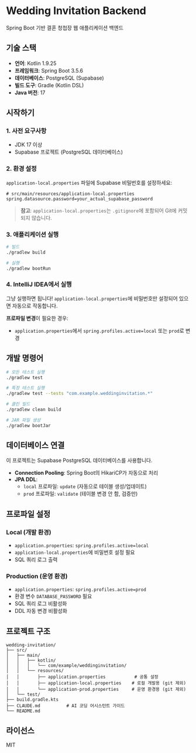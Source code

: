 # Wedding Invitation Backend

Spring Boot 기반 결혼 청첩장 웹 애플리케이션 백엔드

## 기술 스택

- **언어**: Kotlin 1.9.25
- **프레임워크**: Spring Boot 3.5.6
- **데이터베이스**: PostgreSQL (Supabase)
- **빌드 도구**: Gradle (Kotlin DSL)
- **Java 버전**: 17

## 시작하기

### 1. 사전 요구사항

- JDK 17 이상
- Supabase 프로젝트 (PostgreSQL 데이터베이스)

### 2. 환경 설정

`application-local.properties` 파일에 Supabase 비밀번호를 설정하세요:

```properties
# src/main/resources/application-local.properties
spring.datasource.password=your_actual_supabase_password
```

> **참고**: `application-local.properties`는 `.gitignore`에 포함되어 Git에 커밋되지 않습니다.

### 3. 애플리케이션 실행

```bash
# 빌드
./gradlew build

# 실행
./gradlew bootRun
```

### 4. IntelliJ IDEA에서 실행

그냥 실행하면 됩니다! `application-local.properties`에 비밀번호만 설정되어 있으면 자동으로 작동합니다.

**프로파일 변경**이 필요한 경우:
- `application.properties`에서 `spring.profiles.active=local` 또는 `prod`로 변경

## 개발 명령어

```bash
# 모든 테스트 실행
./gradlew test

# 특정 테스트 실행
./gradlew test --tests "com.example.weddinginvitation.*"

# 클린 빌드
./gradlew clean build

# JAR 파일 생성
./gradlew bootJar
```

## 데이터베이스 연결

이 프로젝트는 Supabase PostgreSQL 데이터베이스를 사용합니다.

- **Connection Pooling**: Spring Boot의 HikariCP가 자동으로 처리
- **JPA DDL**:
  - `local` 프로파일: `update` (자동으로 테이블 생성/업데이트)
  - `prod` 프로파일: `validate` (테이블 변경 안 함, 검증만)

## 프로파일 설정

### Local (개발 환경)
- `application.properties`: `spring.profiles.active=local`
- `application-local.properties`에 비밀번호 설정 필요
- SQL 쿼리 로그 출력

### Production (운영 환경)
- `application.properties`: `spring.profiles.active=prod`
- 환경 변수 `DATABASE_PASSWORD` 필요
- SQL 쿼리 로그 비활성화
- DDL 자동 변경 비활성화

## 프로젝트 구조

```
wedding-invitation/
├── src/
│   ├── main/
│   │   ├── kotlin/
│   │   │   └── com/example/weddinginvitation/
│   │   └── resources/
│   │       ├── application.properties           # 공통 설정
│   │       ├── application-local.properties    # 로컬 개발용 (git 제외)
│   │       └── application-prod.properties     # 운영 환경용 (git 제외)
│   └── test/
├── build.gradle.kts
├── CLAUDE.md          # AI 코딩 어시스턴트 가이드
└── README.md
```

## 라이선스

MIT

